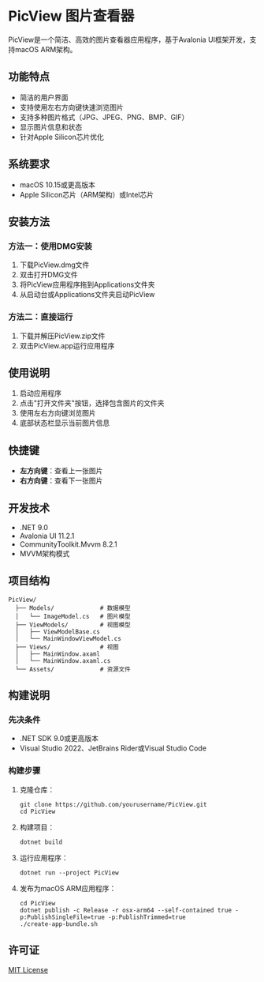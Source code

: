 # PicView 图片查看器

PicView是一个简洁、高效的图片查看器应用程序，基于Avalonia UI框架开发，支持macOS ARM架构。

## 功能特点

- 简洁的用户界面
- 支持使用左右方向键快速浏览图片
- 支持多种图片格式（JPG、JPEG、PNG、BMP、GIF）
- 显示图片信息和状态
- 针对Apple Silicon芯片优化

## 系统要求

- macOS 10.15或更高版本
- Apple Silicon芯片（ARM架构）或Intel芯片

## 安装方法

### 方法一：使用DMG安装

1. 下载PicView.dmg文件
2. 双击打开DMG文件
3. 将PicView应用程序拖到Applications文件夹
4. 从启动台或Applications文件夹启动PicView

### 方法二：直接运行

1. 下载并解压PicView.zip文件
2. 双击PicView.app运行应用程序

## 使用说明

1. 启动应用程序
2. 点击"打开文件夹"按钮，选择包含图片的文件夹
3. 使用左右方向键浏览图片
4. 底部状态栏显示当前图片信息

## 快捷键

- **左方向键**：查看上一张图片
- **右方向键**：查看下一张图片

## 开发技术

- .NET 9.0
- Avalonia UI 11.2.1
- CommunityToolkit.Mvvm 8.2.1
- MVVM架构模式

## 项目结构

```
PicView/
  ├── Models/             # 数据模型
  │   └── ImageModel.cs   # 图片模型
  ├── ViewModels/         # 视图模型
  │   ├── ViewModelBase.cs
  │   └── MainWindowViewModel.cs
  ├── Views/              # 视图
  │   ├── MainWindow.axaml
  │   └── MainWindow.axaml.cs
  └── Assets/             # 资源文件
```

## 构建说明

### 先决条件

- .NET SDK 9.0或更高版本
- Visual Studio 2022、JetBrains Rider或Visual Studio Code

### 构建步骤

1. 克隆仓库：
   ```
   git clone https://github.com/yourusername/PicView.git
   cd PicView
   ```

2. 构建项目：
   ```
   dotnet build
   ```

3. 运行应用程序：
   ```
   dotnet run --project PicView
   ```

4. 发布为macOS ARM应用程序：
   ```
   cd PicView
   dotnet publish -c Release -r osx-arm64 --self-contained true -p:PublishSingleFile=true -p:PublishTrimmed=true
   ./create-app-bundle.sh
   ```

## 许可证

[MIT License](LICENSE)
